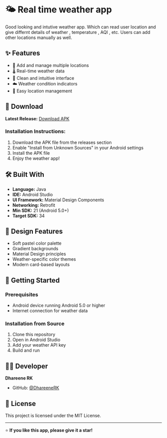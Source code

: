 # 🌤️ Real time weather app

Good looking and intutive weather app. Which can read user location and give differnt details of weather , temperature , AQI , etc. Users can add other locations manually as well.

## ✨ Features

- 📍 Add and manage multiple locations
- 🌡️ Real-time weather data
- 📱 Clean and intuitive interface
- ☁️ Weather condition indicators
- 🔄 Easy location management

## 📱 Download

**Latest Release:** [Download APK](https://github.com/DhareeneRK/Weather-App/releases/latest)

### Installation Instructions:
1. Download the APK file from the releases section
2. Enable "Install from Unknown Sources" in your Android settings
3. Install the APK file
4. Enjoy the weather app!

## 🛠️ Built With

- **Language:** Java
- **IDE:** Android Studio
- **UI Framework:** Material Design Components
- **Networking:** Retrofit
- **Min SDK:** 21 (Android 5.0+)
- **Target SDK:** 34

## 🎨 Design Features

- Soft pastel color palette
- Gradient backgrounds
- Material Design principles
- Weather-specific color themes
- Modern card-based layouts

## 🚀 Getting Started

### Prerequisites
- Android device running Android 5.0 or higher
- Internet connection for weather data

### Installation from Source
1. Clone this repository
2. Open in Android Studio
3. Add your weather API key
4. Build and run


## 👨‍💻 Developer

**Dhareene RK**
- GitHub: [@DhareeneRK](https://github.com/DhareeneRK)

## 📄 License

This project is licensed under the MIT License.

---

⭐ **If you like this app, please give it a star!**
